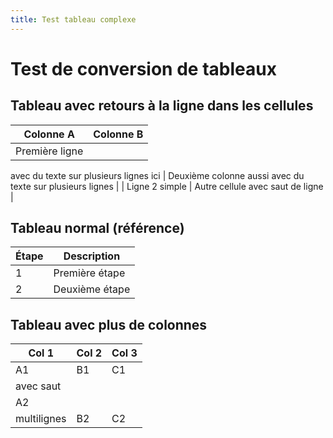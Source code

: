```yaml
---
title: Test tableau complexe
---
```


# Test de conversion de tableaux

## Tableau avec retours à la ligne dans les cellules

| Colonne A | Colonne B |
|-----------|-----------|
| Première ligne
avec du texte sur plusieurs
lignes ici | Deuxième colonne
aussi avec du texte
sur plusieurs lignes |
| Ligne 2 simple | Autre cellule
avec saut de ligne |

## Tableau normal (référence)

| Étape | Description |
|-------|-------------|
| 1 | Première étape |
| 2 | Deuxième étape |

## Tableau avec plus de colonnes

| Col 1 | Col 2 | Col 3 |
|-------|-------|-------|
| A1 | B1 | C1
avec saut |
| A2
multilignes | B2 | C2 |
